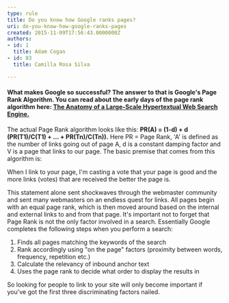 ```yaml
---
type: rule
title: Do you know how Google ranks pages?
uri: do-you-know-how-google-ranks-pages
created: 2015-11-09T17:56:43.0000000Z
authors:
- id: 1
  title: Adam Cogan
- id: 83
  title: Camilla Rosa Silva

---
```


 
#### ​What makes Google so successful? The answer to that is Google's Page Rank Algorithm. You can read about the early days of the page rank algorithm here: [The Anatomy of a Large-Scale Hypertextual Web Search Engine.](http&#58;//infolab.stanford.edu/~backrub/google.html)



The actual Page Rank algorithm looks like this: **PR(A) = (1-d) + d (PR(T1)/C(T1) + … + PR(Tn)/C(Tn)).** Here PR = Page Rank, 'A' is defined as the number of links going out of page A, d is a constant damping factor and V is a page that links to our page.
The basic premise that comes from this algorithm is:


When I link to your page, I'm casting a vote that your page is good and the more links (votes) that are received the better the page is.
 
​​This statement alone sent shockwaves through the webmaster community and sent many webmasters on an endless quest for links. All pages begin with an equal page rank, which is then moved around based on the internal and external links to and from that page.
It's important not to forget that Page Rank is not the only factor involved in a search. Essentially Google completes the following steps when you perform a search:

1. Finds all pages matching the keywords of the search
2. Rank accordingly using "on the page" factors (proximity between words, frequency, repetition etc.)
3. Calculate the relevancy of inbound anchor text
4. Uses the page rank to decide what order to display the results in

So looking for people to link to your site will only become important if you've got the first three discriminating factors nailed.

